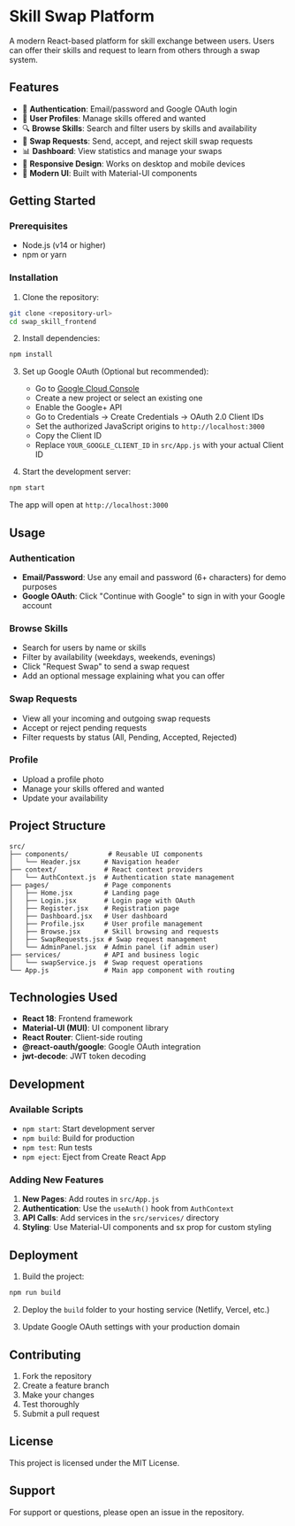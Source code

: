 # Skill Swap Platform

A modern React-based platform for skill exchange between users. Users can offer their skills and request to learn from others through a swap system.

## Features

- 🔐 **Authentication**: Email/password and Google OAuth login
- 👥 **User Profiles**: Manage skills offered and wanted
- 🔍 **Browse Skills**: Search and filter users by skills and availability
- 🤝 **Swap Requests**: Send, accept, and reject skill swap requests
- 📊 **Dashboard**: View statistics and manage your swaps
- 📱 **Responsive Design**: Works on desktop and mobile devices
- 🎨 **Modern UI**: Built with Material-UI components

## Getting Started

### Prerequisites

- Node.js (v14 or higher)
- npm or yarn

### Installation

1. Clone the repository:
```bash
git clone <repository-url>
cd swap_skill_frontend
```

2. Install dependencies:
```bash
npm install
```

3. Set up Google OAuth (Optional but recommended):
   - Go to [Google Cloud Console](https://console.cloud.google.com/)
   - Create a new project or select an existing one
   - Enable the Google+ API
   - Go to Credentials → Create Credentials → OAuth 2.0 Client IDs
   - Set the authorized JavaScript origins to `http://localhost:3000`
   - Copy the Client ID
   - Replace `YOUR_GOOGLE_CLIENT_ID` in `src/App.js` with your actual Client ID

4. Start the development server:
```bash
npm start
```

The app will open at `http://localhost:3000`

## Usage

### Authentication
- **Email/Password**: Use any email and password (6+ characters) for demo purposes
- **Google OAuth**: Click "Continue with Google" to sign in with your Google account

### Browse Skills
- Search for users by name or skills
- Filter by availability (weekdays, weekends, evenings)
- Click "Request Swap" to send a swap request
- Add an optional message explaining what you can offer

### Swap Requests
- View all your incoming and outgoing swap requests
- Accept or reject pending requests
- Filter requests by status (All, Pending, Accepted, Rejected)

### Profile
- Upload a profile photo
- Manage your skills offered and wanted
- Update your availability

## Project Structure

```
src/
├── components/          # Reusable UI components
│   └── Header.jsx      # Navigation header
├── context/            # React context providers
│   └── AuthContext.js  # Authentication state management
├── pages/              # Page components
│   ├── Home.jsx        # Landing page
│   ├── Login.jsx       # Login page with OAuth
│   ├── Register.jsx    # Registration page
│   ├── Dashboard.jsx   # User dashboard
│   ├── Profile.jsx     # User profile management
│   ├── Browse.jsx      # Skill browsing and requests
│   ├── SwapRequests.jsx # Swap request management
│   └── AdminPanel.jsx  # Admin panel (if admin user)
├── services/           # API and business logic
│   └── swapService.js  # Swap request operations
└── App.js              # Main app component with routing
```

## Technologies Used

- **React 18**: Frontend framework
- **Material-UI (MUI)**: UI component library
- **React Router**: Client-side routing
- **@react-oauth/google**: Google OAuth integration
- **jwt-decode**: JWT token decoding

## Development

### Available Scripts

- `npm start`: Start development server
- `npm build`: Build for production
- `npm test`: Run tests
- `npm eject`: Eject from Create React App

### Adding New Features

1. **New Pages**: Add routes in `src/App.js`
2. **Authentication**: Use the `useAuth()` hook from `AuthContext`
3. **API Calls**: Add services in the `src/services/` directory
4. **Styling**: Use Material-UI components and sx prop for custom styling

## Deployment

1. Build the project:
```bash
npm run build
```

2. Deploy the `build` folder to your hosting service (Netlify, Vercel, etc.)

3. Update Google OAuth settings with your production domain

## Contributing

1. Fork the repository
2. Create a feature branch
3. Make your changes
4. Test thoroughly
5. Submit a pull request

## License

This project is licensed under the MIT License.

## Support

For support or questions, please open an issue in the repository. 